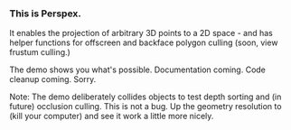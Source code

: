 ### This is Perspex.

It enables the projection of arbitrary 3D points to a 2D space - and has helper
functions for offscreen and backface polygon culling (soon, view frustum culling.)

The demo shows you what's possible. Documentation coming. Code cleanup coming. Sorry.

Note: The demo deliberately collides objects to test depth sorting and (in future)
occlusion culling. This is not a bug. Up the geometry resolution to (kill your
computer) and see it work a little more nicely.